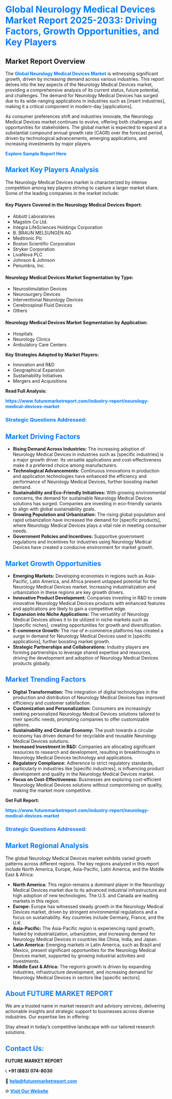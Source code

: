 <h1 style="color: #007BFF;">Global Neurology Medical Devices Market Report 2025-2033: Driving Factors, Growth Opportunities, and Key Players</h1>

<section id="overview">
<h2>Market Report Overview</h2>
<p>The <a href="https://www.futuremarketreport.com/industry-report/neurology-medical-devices-market" style="color: #007BFF; text-decoration: none;"><strong>Global Neurology Medical Devices Market</strong></a> is witnessing significant growth, driven by increasing demand across various industries. This report delves into the key aspects of the Neurology Medical Devices market, providing a comprehensive analysis of its current status, future potential, and challenges. The demand for Neurology Medical Devices has surged due to its wide-ranging applications in industries such as [insert industries], making it a critical component in modern-day [applications].</p>
<p>As consumer preferences shift and industries innovate, the Neurology Medical Devices market continues to evolve, offering both challenges and opportunities for stakeholders. The global market is expected to expand at a substantial compound annual growth rate (CAGR) over the forecast period, driven by technological advancements, emerging applications, and increasing investments by major players.</p>
</section>

<section id="overview">
<p><a href="https://www.futuremarketreport.com/request-sample/reportId=78027" style="color: #007BFF; text-decoration: none;"><strong>Explore Sample Report Here</strong></a></p>
</section>

<section id="key-players">
<h2 style="color: #007BFF;">Market Key Players Analysis</h2>
<p>The Neurology Medical Devices market is characterized by intense competition among key players striving to capture a larger market share. Some of the leading companies in the market include:</p>
<h4>Key Players Covered in the Neurology Medical Devices Report:</h4>
<ul><li>Abbott Laboratories</li><li>Magstim Co Ltd.</li><li>Integra LifeSciences Holdings Corporation</li><li>B. BRAUN MELSUNGEN AG</li><li>Medtronic Plc</li><li>Boston Scientific Corporation</li><li>Stryker Corporation</li><li>LivaNova PLC</li><li>Johnson &amp; Johnson</li><li>Penumbra, Inc.</li></ul>
<h4>Neurology Medical Devices Market Segmentation by Type:</h4>
<ul><li>Neurostimulation Devices</li><li>Neurosurgery Devices</li><li>Interventional Neurology Devices</li><li>Cerebrospinal Fluid Devices</li><li>Others</li></ul>

<h4>Neurology Medical Devices Market Segmentation by Application:</h4>
<ul><li>Hospitals</li><li>Neurology Clinics</li><li>Ambulatory Care Centers</li></ul>
<p><strong>Key Strategies Adopted by Market Players:</strong></p>
<ul>
<li>Innovation and R&D</li>
<li>Geographical Expansion</li>
<li>Sustainability Initiatives</li>
<li>Mergers and Acquisitions</li>
</ul>
</section>

<section>
<p><strong>Read Full Analysis: </strong></p><a href="https://www.futuremarketreport.com/industry-report/neurology-medical-devices-market" style="color: #007BFF; text-decoration: none;"><strong>https://www.futuremarketreport.com/industry-report/neurology-medical-devices-market</strong></a>
<h3 style="color: #007BFF;">Strategic Questions Addressed:</h3>
</section>

<section id="driving-factors">
<h2 style="color: #007BFF;">Market Driving Factors</h2>
<ul>
<li><strong>Rising Demand Across Industries:</strong> The increasing adoption of Neurology Medical Devices in industries such as [specific industries] is a major growth driver. Its versatile applications and cost-effectiveness make it a preferred choice among manufacturers.</li>
<li><strong>Technological Advancements:</strong> Continuous innovations in production and application technologies have enhanced the efficiency and performance of Neurology Medical Devices, further boosting market demand.</li>
<li><strong>Sustainability and Eco-Friendly Initiatives:</strong> With growing environmental concerns, the demand for sustainable Neurology Medical Devices solutions has surged. Companies are investing in eco-friendly variants to align with global sustainability goals.</li>
<li><strong>Growing Population and Urbanization:</strong> The rising global population and rapid urbanization have increased the demand for [specific products], where Neurology Medical Devices plays a vital role in meeting consumer needs.</li>
<li><strong>Government Policies and Incentives:</strong> Supportive government regulations and incentives for industries using Neurology Medical Devices have created a conducive environment for market growth.</li>
</ul>
</section>

<section id="growth-opportunities">
<h2 style="color: #007BFF;">Market Growth Opportunities</h2>
<ul>
<li><strong>Emerging Markets:</strong> Developing economies in regions such as Asia-Pacific, Latin America, and Africa present untapped potential for the Neurology Medical Devices market. Increasing industrialization and urbanization in these regions are key growth drivers.</li>
<li><strong>Innovative Product Development:</strong> Companies investing in R&D to create innovative Neurology Medical Devices products with enhanced features and applications are likely to gain a competitive edge.</li>
<li><strong>Expansion into Niche Applications:</strong> The versatility of Neurology Medical Devices allows it to be utilized in niche markets such as [specific niches], creating opportunities for growth and diversification.</li>
<li><strong>E-commerce Growth:</strong> The rise of e-commerce platforms has created a surge in demand for Neurology Medical Devices used in [specific applications], further boosting market growth.</li>
<li><strong>Strategic Partnerships and Collaborations:</strong> Industry players are forming partnerships to leverage shared expertise and resources, driving the development and adoption of Neurology Medical Devices products globally.</li>
</ul>
</section>

<section id="trending-factors">
<h2 style="color: #007BFF;">Market Trending Factors</h2>
<ul>
<li><strong>Digital Transformation:</strong> The integration of digital technologies in the production and distribution of Neurology Medical Devices has improved efficiency and customer satisfaction.</li>
<li><strong>Customization and Personalization:</strong> Consumers are increasingly seeking personalized Neurology Medical Devices solutions tailored to their specific needs, prompting companies to offer customizable options.</li>
<li><strong>Sustainability and Circular Economy:</strong> The push towards a circular economy has driven demand for recyclable and reusable Neurology Medical Devices solutions.</li>
<li><strong>Increased Investment in R&D:</strong> Companies are allocating significant resources to research and development, resulting in breakthroughs in Neurology Medical Devices technology and applications.</li>
<li><strong>Regulatory Compliance:</strong> Adherence to strict regulatory standards, particularly in industries like [specific industries], is influencing product development and quality in the Neurology Medical Devices market.</li>
<li><strong>Focus on Cost-Effectiveness:</strong> Businesses are exploring cost-efficient Neurology Medical Devices solutions without compromising on quality, making the market more competitive.</li>
</ul>
</section>

<section>
<p><strong>Get Full Report: </strong></p><a href="https://www.futuremarketreport.com/industry-report/neurology-medical-devices-market" style="color: #007BFF; text-decoration: none;"><strong>https://www.futuremarketreport.com/industry-report/neurology-medical-devices-market</strong></a>
<h3 style="color: #007BFF;">Strategic Questions Addressed:</h3>
</section>


<section id="regional-analysis">
<h2 style="color: #007BFF;">Market Regional Analysis</h2>
<p>The global Neurology Medical Devices market exhibits varied growth patterns across different regions. The key regions analyzed in this report include North America, Europe, Asia-Pacific, Latin America, and the Middle East & Africa:</p>
<ul>
<li><strong>North America:</strong> This region remains a dominant player in the Neurology Medical Devices market due to its advanced industrial infrastructure and high adoption of new technologies. The U.S. and Canada are leading markets in this region.</li>
<li><strong>Europe:</strong> Europe has witnessed steady growth in the Neurology Medical Devices market, driven by stringent environmental regulations and a focus on sustainability. Key countries include Germany, France, and the U.K.</li>
<li><strong>Asia-Pacific:</strong> The Asia-Pacific region is experiencing rapid growth, fueled by industrialization, urbanization, and increasing demand for Neurology Medical Devices in countries like China, India, and Japan.</li>
<li><strong>Latin America:</strong> Emerging markets in Latin America, such as Brazil and Mexico, present significant opportunities for the Neurology Medical Devices market, supported by growing industrial activities and investments.</li>
<li><strong>Middle East & Africa:</strong> The region’s growth is driven by expanding industries, infrastructure development, and increasing demand for Neurology Medical Devices in sectors like [specific sectors].</li>
</ul>
</section>

<footer>
<h2 style="color: #007BFF;">About FUTURE MARKET REPORT</h2>
<p>We are a trusted name in market research and advisory services, delivering actionable insights and strategic support to businesses across diverse industries. Our expertise lies in offering:</p>

<p>Stay ahead in today’s competitive landscape with our tailored research solutions.</p>

<h2 style="color: #007BFF;">Contact Us:</h2>
<p><strong>FUTURE MARKET REPORT</strong></p>
<p>📞 <strong>+91 (883) 074-8030</strong></p>
<p>📧 <strong><a href="mailto:help@futuremarketreport.com" style="color: #007BFF;">help@futuremarketreport.com</a></strong></p>
<p>🌐 <strong><a href="https://www.futuremarketreport.com/" style="color: #007BFF;">Visit Our Website</a></strong></p>
</footer>